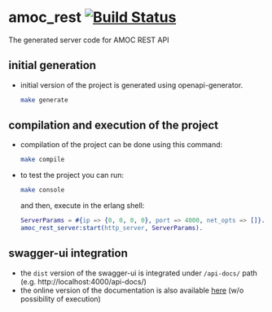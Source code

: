 # amoc_rest [![Build Status](https://travis-ci.org/esl/amoc_rest.svg?branch=master)](https://travis-ci.org/esl/amoc_rest)

The generated server code for AMOC REST API

## initial generation
* initial version of the project is generated using openapi-generator.

  ```bash
  make generate
  ```

## compilation and execution of the project
* compilation of the project can be done using this command:

  ```bash
  make compile
  ```

* to test the project you can run:

  ```bash
  make console
  ```

  and then, execute in the erlang shell:

  ```erlang
  ServerParams = #{ip => {0, 0, 0, 0}, port => 4000, net_opts => []}.
  amoc_rest_server:start(http_server, ServerParams).
  ```

## swagger-ui integration
* the `dist` version of the swagger-ui is integrated under `/api-docs/` path (e.g. http://localhost:4000/api-docs/)
* the online version of the documentation is also available [here](https://esl.github.io/amoc_rest/) (w/o possibility of execution)
